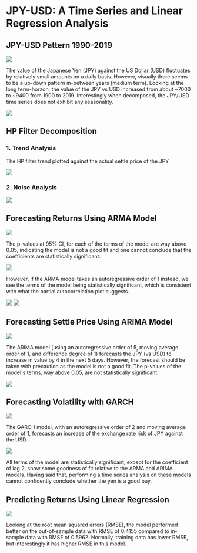# JPY-USD: A Time Series and Linear Regression Analysis

## JPY-USD Pattern 1990-2019

![](Images/JPY_settle.png)

The value of the Japanese Yen (JPY) against the US Dollar (USD) fluctuates by relatively small amounts on a daily basis. However, visually there seems to be a up-down pattern in-between years (medium term). Looking at the long term-horzon, the value of the JPY vs USD increased from about ~7000 to ~9400 from 1900 to 2019. Interestingly when decomposed, the JPY/USD time series does not exhibit any seasonality.

![](Images/JPY_seasonaldecompose.png)

## HP Filter Decomposition
### 1. Trend Analysis
The HP filter trend plotted against the actual settle price of the JPY

![](Images/JPY_settle_hptrend.png)

### 2. Noise Analysis

![](Images/JPY_settle_hpnoise.png)

## Forecasting Returns Using ARMA Model

![](Images/AR2MA1_forecast.png)

The p-values at 95% CI, for each of the terms of the model are way above 0.05, indicating the model is not a good fit and one cannot conclude that the coefficients are statistically significant.

![](Images/AR2MA1_results.png)

However, if the ARMA model takes an autoregressive order of 1 instead, we see the terms of the model being statistically significant, which is consistent with what the partial autocorrelation plot suggests.

![](Images/AR1MA1_results.png)
![](Images/pacf.png)

## Forecasting Settle Price Using ARIMA Model

![](Images/ARIMA_forecast.png)

The ARIMA model (using an autoregressive order of 5, moving average order of 1, and difference degree of 1) forecasts the JPY (vs USD) to increase in value by 4 in the next 5 days. However, the forecast should be taken with precaution as the model is not a good fit. The p-values of the model's terms, way above 0.05, are not statistically significant.

![](Images/ARIMA_results.png)

## Forecasting Volatility with GARCH

![](Images/GARCH_forecast.png)

The GARCH model, with an autoregressive order of 2 and moving average order of 1, forecasts an increase of the exchange rate risk of JPY against the USD.

![](Images/GARCH_results.png)


All terms of the model are statistically significant, except for the coefficient of lag 2, show some goodness of fit relative to the ARMA and ARIMA models. Having said that, performing a time series analysis on these models cannot confidently conclude whether the yen is a good buy.

## Predicting Returns Using Linear Regression

![](Images/actual_vs_predicted.png)

Looking at the root mean squared errors (RMSE), the model performed better on the out-of-sample data with RMSE of 0.4155 compared to in-sample data with RMSE of 0.5962. Normally, training data has lower RMSE, but interestingly it has higher RMSE in this model.